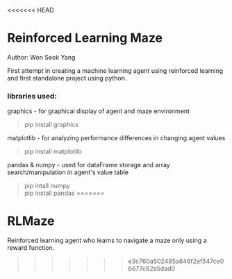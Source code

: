<<<<<<< HEAD
# Reinforced Learning Maze
Author: Won Seok Yang

First attempt in creating a machine learning agent using reinforced learning and first standalone project using python.


### libraries used:
graphics - for graphical display of agent and maze environment
> pip install graphics

matplotlib - for analyzing performance differences in changing agent values
> pip install matplotlib

pandas & numpy - used for dataFrame storage and array search/manipulation in agent's value table
> pip intall numpy <br/>
> pip install pandas
=======
# RLMaze
Reinforced learning agent who learns to navigate a maze only using a reward function.
>>>>>>> e3c760a502485a846f2ef547ce0b677c82a5dad0
